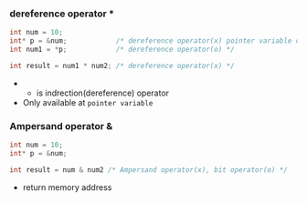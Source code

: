 ### dereference operator *
```c
int num = 10;             
int* p = &num;            /* dereference operator(x) pointer variable declaration */
int num1 = *p;            /* dereference operator(o) */

int result = num1 * num2; /* dereference operator(x) */
```
- * is indrection(dereference) operator
- Only available at `pointer variable`


### Ampersand operator &
```c
int num = 10;             
int* p = &num;

int result = num & num2 /* Ampersand operator(x), bit operator(o) */
```
- return memory address
